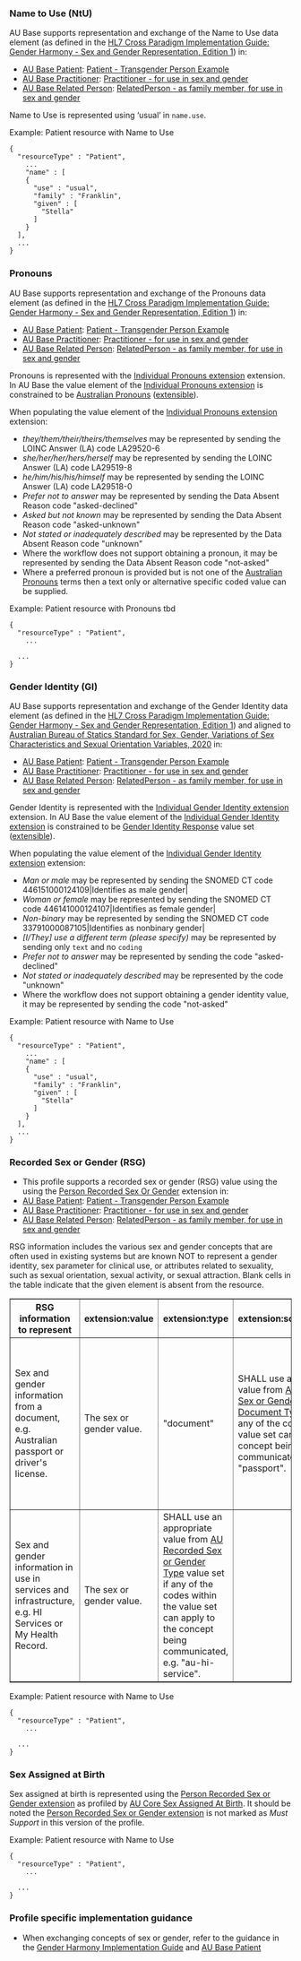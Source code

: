 ### Name to Use (NtU)​

AU Base supports representation and exchange of the Name to Use data element (as defined in the [HL7 Cross Paradigm Implementation Guide: Gender Harmony - Sex and Gender Representation, Edition 1](https://hl7.org/xprod/ig/uv/gender-harmony/informative1/)) in:
- [AU Base Patient](StructureDefinition-au-patient.html): [Patient - Transgender Person Example](Patient-example-sex-and-gender.html)
- [AU Base Practitioner](StructureDefinition-au-practitioner.html): [Practitioner - for use in sex and gender](Practitioner-example-sex-and-gender.html)
- [AU Base Related Person](StructureDefinition-au-relatedperson.html): [RelatedPerson - as family member, for use in sex and gender](RelatedPerson-example-sex-and-gender.html)

Name to Use is represented using ‘usual’ in `name.use`. 

Example: Patient resource with Name to Use
~~~
{
  "resourceType" : "Patient",
    ...
    "name" : [
    {
      "use" : "usual",
      "family" : "Franklin",
      "given" : [
        "Stella"
      ]
    }
  ],
  ...
}  
~~~


### Pronouns​
AU Base supports representation and exchange of the Pronouns data element (as defined in the [HL7 Cross Paradigm Implementation Guide: Gender Harmony - Sex and Gender Representation, Edition 1](https://hl7.org/xprod/ig/uv/gender-harmony/informative1/)) in:
- [AU Base Patient](StructureDefinition-au-patient.html): [Patient - Transgender Person Example](Patient-example-sex-and-gender.html)
- [AU Base Practitioner](StructureDefinition-au-practitioner.html): [Practitioner - for use in sex and gender](Practitioner-example-sex-and-gender.html)
- [AU Base Related Person](StructureDefinition-au-relatedperson.html): [RelatedPerson - as family member, for use in sex and gender](RelatedPerson-example-sex-and-gender.html)

Pronouns is represented with the [Individual Pronouns extension](http://hl7.org/fhir/StructureDefinition/individual-pronouns) extension. In AU Base the value element of the [Individual Pronouns extension](http://hl7.org/fhir/StructureDefinition/individual-pronouns) is constrained to be [Australian Pronouns](https://www.healthterminologies.gov.au/integration/R4/fhir/ValueSet/australian-pronouns-1) ([extensible](http://hl7.org/fhir/R4/terminologies.html#extensible)).

When populating the value element of the [Individual Pronouns extension](http://hl7.org/fhir/StructureDefinition/individual-pronouns) extension:
- *they/them/their/theirs/themselves* may be represented by sending the LOINC Answer (LA) code LA29520-6
- *she/her/her/hers/herself* may be represented by sending the LOINC Answer (LA) code LA29519-8
- *he/him/his/his/himself* may be represented by sending the LOINC Answer (LA) code LA29518-0
- *Prefer not to answer* may be represented by sending the Data Absent Reason code "asked-declined"
- *Asked but not known* may be represented by sending the Data Absent Reason code "asked-unknown"
- *Not stated or inadequately described* may be represented by the Data Absent Reason code "unknown"
- Where the workflow does not support obtaining a pronoun, it may be represented by sending the Data Absent Reason code "not-asked"
- Where a preferred pronoun is provided but is not one of the [Australian Pronouns](https://www.healthterminologies.gov.au/integration/R4/fhir/ValueSet/australian-pronouns-1) terms then a text only or alternative specific coded value can be supplied.

Example: Patient resource with Pronouns tbd
~~~
{
  "resourceType" : "Patient",
    ...

  ...
}  
~~~


### Gender Identity (GI)
AU Base supports representation and exchange of the Gender Identity data element (as defined in the [HL7 Cross Paradigm Implementation Guide: Gender Harmony - Sex and Gender Representation, Edition 1](https://hl7.org/xprod/ig/uv/gender-harmony/informative1/)) and aligned to [Australian Bureau of Statics Standard for Sex, Gender, Variations of Sex Characteristics and Sexual Orientation Variables, 2020](https://www.abs.gov.au/statistics/standards/standard-sex-gender-variations-sex-characteristics-and-sexual-orientation-variables/latest-release#gender) in:
- [AU Base Patient](StructureDefinition-au-patient.html): [Patient - Transgender Person Example](Patient-example-sex-and-gender.html)
- [AU Base Practitioner](StructureDefinition-au-practitioner.html): [Practitioner - for use in sex and gender](Practitioner-example-sex-and-gender.html)
- [AU Base Related Person](StructureDefinition-au-relatedperson.html): [RelatedPerson - as family member, for use in sex and gender](RelatedPerson-example-sex-and-gender.html) 

Gender Identity is represented with the [Individual Gender Identity extension](http://hl7.org/fhir/StructureDefinition/individual-genderIdentity) extension. In AU Base the value element of the [Individual Gender Identity extension](http://hl7.org/fhir/StructureDefinition/individual-genderIdentity) is constrained to be [Gender Identity Response](https://healthterminologies.gov.au/fhir/ValueSet/gender-identity-response-1) value set ([extensible](http://hl7.org/fhir/R4/terminologies.html#extensible)).

When populating the value element of the [Individual Gender Identity extension](http://hl7.org/fhir/StructureDefinition/individual-genderIdentity) extension:
  - *Man or male* may be represented by sending the SNOMED CT code 446151000124109\|Identifies as male gender\|
  - *Woman or female* may be represented by sending the SNOMED CT code 446141000124107\|Identifies as female gender\|
  - *Non-binary* may be represented by sending the SNOMED CT code 33791000087105\|Identifies as nonbinary gender\|
  - *[I/They] use a different term (please specify)*  may be represented by sending only `text` and no `coding`
  - *Prefer not to answer* may be represented by sending the code "asked-declined"
  - *Not stated or inadequately described* may be represented by the code "unknown"
  - Where the workflow does not support obtaining a gender identity value, it may be represented by sending the code "not-asked"

Example: Patient resource with Name to Use
~~~
{
  "resourceType" : "Patient",
    ...
    "name" : [
    {
      "use" : "usual",
      "family" : "Franklin",
      "given" : [
        "Stella"
      ]
    }
  ],
  ...
}  
~~~

### Recorded Sex or Gender (RSG)

- This profile supports a recorded sex or gender (RSG) value using the using the [Person Recorded Sex Or Gender](http://hl7.org/fhir/StructureDefinition/individual-recordedSexOrGender) extension in:
- [AU Base Patient](StructureDefinition-au-patient.html): [Patient - Transgender Person Example](Patient-example-sex-and-gender.html)
- [AU Base Practitioner](StructureDefinition-au-practitioner.html): [Practitioner - for use in sex and gender](Practitioner-example-sex-and-gender.html)
- [AU Base Related Person](StructureDefinition-au-relatedperson.html): [RelatedPerson - as family member, for use in sex and gender](RelatedPerson-example-sex-and-gender.html) 


RSG information includes the various sex and gender concepts that are often used in existing systems but are known NOT to represent a gender identity, sex parameter for clinical use, or attributes related to sexuality, such as sexual orientation, sexual activity, or sexual attraction. Blank cells in the table indicate that the given element is absent from the resource.
<table border="1">
    <thead>
    <tr>
    <th>RSG information to represent</th>
    <th>extension:value</th>
    <th>extension:type</th>
    <th>extension:sourceDocument</th>
    <th>extension:sourceField</th>
    <th>extension:jurisdiction</th>
    </tr>
    </thead>
    <tbody>
    <tr>
    <td>Sex and gender information from a document, e.g. Australian passport or driver's license.</td>
    <td>The sex or gender value.</td>
    <td>"document"</td>
    <td>SHALL use an appropriate value from <a href="ValueSet-rsg-source-document-type.html">AU Recorded Sex or Gender (RSG) Source Document Type</a> value set if any of the codes within the value set can apply to the concept being communicated, e.g. "passport".</td>
    <td>The name of the field within the source document where this information is recorded, e.g. "Sex".</td>
    <td>SHALL use an appropriate value from <a href="ValueSet-au-jurisdiction-extended.html">Jurisdiction ValueSet - AU Extended</a> value set if any of the codes within the value set can apply to the concept being communicated. If representing an Australian document use "AU" or the applicable state or territory code.</td>
    </tr>
    <tr>
    <td>Sex and gender information in use in services and infrastructure, e.g. HI Services or My Health Record.</td>
    <td>The sex or gender value.</td>
    <td>SHALL use an appropriate value from <a href="ValueSet-rsg-type.html">AU Recorded Sex or Gender Type</a> value set if any of the codes within the value set can apply to the concept being communicated, e.g. "au-hi-service".</td>
    <td></td>
    <td></td>
    <td></td>
    </tr>
    </tbody>
  </table>

Example: Patient resource with Name to Use
~~~
{
  "resourceType" : "Patient",
    ...

  ...
}  
~~~

### Sex Assigned at Birth

Sex assigned at birth is represented using the [Person Recorded Sex or Gender extension](https://hl7.org/fhir/extensions/StructureDefinition-individual-recordedSexOrGender.html) as profiled by [AU Core Sex Assigned At Birth](StructureDefinition-au-core-rsg-sexassignedab.html). It should be noted the [Person Recorded Sex or Gender extension](https://hl7.org/fhir/extensions/StructureDefinition-individual-recordedSexOrGender.html) is not marked as *Must Support* in this version of the profile.

Example: Patient resource with Name to Use
~~~
{
  "resourceType" : "Patient",
    ...

  ...
}  
~~~


### Profile specific implementation guidance
- When exchanging concepts of sex or gender, refer to the guidance in the [Gender Harmony Implementation Guide](http://hl7.org/xprod/ig/uv/gender-harmony/) and [AU Base Patient](https://build.fhir.org/ig/hl7au/au-fhir-base//StructureDefinition-au-patient.html)
